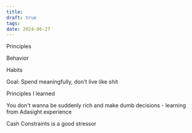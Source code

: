```yaml
---
title: 
draft: true
tags: 
date: 2024-06-27
---
```

 
Principles

Behavior

Habits

Goal: Spend meaningfully, don't live like shit


Principles I learned 

You don't wanna be suddenly rich and make dumb decisions - learning from Adasight experience 

Cash Constraints is a good stressor
